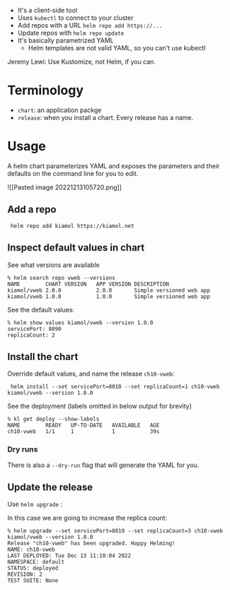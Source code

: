 - It's a client-side tool
- Uses `kubectl` to connect to your cluster
- Add repos with a URL `helm repo add https://...`
- Update repos with `helm repo update`
- It's basically parametrized YAML
	- Helm templates are not valid YAML, so you can't use kubectl

Jeremy Lewi:  Use Kustomize, not Helm, if you can.


# Terminology
- `chart`: an application packge 
- `release`: when you install a chart.  Every release has a name.


# Usage

A helm chart parameterizes YAML and exposes the parameters and their defaults on the command line for you to edit. 

![[Pasted image 20221213105720.png]]


## Add a repo

```
 helm repo add kiamol https://kiamol.net
```

## Inspect default values in chart

See what versions are available

```
% helm search repo vweb --versions  
NAME       	CHART VERSION	APP VERSION	DESCRIPTION
kiamol/vweb	2.0.0        	2.0.0      	Simple versioned web app
kiamol/vweb	1.0.0        	1.0.0      	Simple versioned web app
```

See the default values:

```
% helm show values kiamol/vweb --version 1.0.0                                                                            
servicePort: 8090
replicaCount: 2
```

## Install the chart

Override default values, and name the release `ch10-vweb`:

```
 helm install --set servicePort=8010 --set replicaCount=1 ch10-vweb kiamol/vweb --version 1.0.0
```


See the deployment (labels omitted in below output for brevity)

```
% kl get deploy --show-labels                                                                                                              
NAME        READY   UP-TO-DATE   AVAILABLE   AGE
ch10-vweb   1/1     1            1           39s
```

### Dry runs

There is also a `--dry-run` flag that will generate the YAML for you.  

## Update the release

Use `helm upgrade` :

In this case we are going to increase the replica count:

```
% helm upgrade --set servicePort=8010 --set replicaCount=3 ch10-vweb kiamol/vweb --version 1.0.0
Release "ch10-vweb" has been upgraded. Happy Helming!
NAME: ch10-vweb
LAST DEPLOYED: Tue Dec 13 11:10:04 2022
NAMESPACE: default
STATUS: deployed
REVISION: 2
TEST SUITE: None
```


